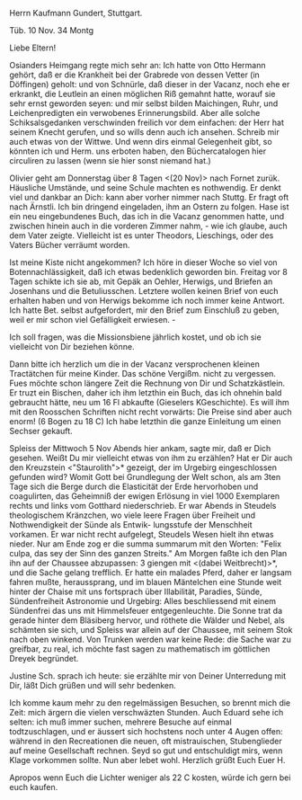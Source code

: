 Herrn Kaufmann Gundert, Stuttgart.

 Tüb. 10 Nov. 34 Montg

 Liebe Eltern!

Osianders Heimgang regte mich sehr an: Ich hatte von Otto Hermann gehört, daß er die Krankheit bei der Grabrede von dessen Vetter (in Döffingen) geholt: und von Schnürle, daß dieser in der Vacanz, noch ehe er erkrankt, die Leutlein an einen möglichen Riß gemahnt hatte, worauf sie sehr ernst geworden seyen: und mir selbst bilden Maichingen, Ruhr, und Leichenpredigten ein verwobenes Erinnerungsbild. Aber alle solche Schiksalsgedanken verschwinden freilich vor dem einfachen: der Herr hat seinem Knecht gerufen, und so wills denn auch ich ansehen. Schreib mir auch etwas von der Wittwe. Und wenn dirs einmal Gelegenheit gibt, so könnten ich und Herm. uns erboten haben, den Büchercatalogen hier circuliren zu lassen (wenn sie hier sonst niemand hat.)

Olivier geht am Donnerstag über 8 Tagen <(20 Nov)> nach Fornet zurük. Häusliche Umstände, und seine Schule machten es nothwendig. Er denkt viel und dankbar an Dich: kann aber vorher nimmer nach Stuttg. Er fragt oft nach Ärnstli. Ich bin dringend eingeladen, ihm an Ostern zu folgen. 
Hase ist ein neu eingebundenes Buch, das ich in die Vacanz genommen hatte, und zwischen hinein auch in die vorderen Zimmer nahm, - wie ich glaube, auch dem Vater zeigte. Vielleicht ist es unter Theodors, Lieschings, oder des Vaters Bücher verräumt worden.

Ist meine Kiste nicht angekommen? Ich höre in dieser Woche so viel von Botennachlässigkeit, daß ich etwas bedenklich geworden bin. Freitag vor 8 Tagen schikte ich sie ab, mit Gepäk an Oehler, Herwigs, und Briefen an Josenhans und die Betuliusschen. Letztere wollen keinen Brief von euch erhalten haben und von Herwigs bekomme ich noch immer keine Antwort. Ich hatte Bet. selbst aufgefordert, mir den Brief zum Einschluß zu geben, weil er mir schon viel Gefälligkeit erwiesen. -

Ich soll fragen, was die Missionsbiene jährlich kostet, und ob ich sie vielleicht von Dir beziehen könne.

Dann bitte ich herzlich um die in der Vacanz versprochenen kleinen Tractätchen für meine Kinder. Das schöne Vergißm. nicht zu vergessen. Fues möchte schon längere Zeit die Rechnung von Dir und Schatzkästlein. Er truzt ein Bischen, daher ich ihm letzthin ein Buch, das ich ohnehin bald gebraucht hätte, neu um 16 Fl abkaufte (Gieselers KGeschichte). Es will ihm mit den Roosschen Schriften nicht recht vorwärts: Die Preise sind aber auch enorm! (6 Bogen zu 18 C) Ich habe letzthin die ganze Einleitung um einen Sechser gekauft.

Spleiss der Mittwoch 5 Nov Abends hier ankam, sagte mir, daß er Dich gesehen. Weißt Du mir vielleicht etwas von ihm zu erzählen? Hat er Dir auch den Kreuzstein <"Staurolith">* gezeigt, der im Urgebirg eingeschlossen gefunden wird? Womit Gott bei Grundlegung der Welt schon, als am 3ten Tage sich die Berge durch die Elasticität der Erde hervorhoben und coagulirten, das Geheimniß der ewigen Erlösung in viel 1000 Exemplaren rechts und links vom Gotthard niederschrieb. Er war Abends in Steudels
theologischem Kränzchen, wo viele leere Fragen über
Freiheit und Nothwendigkeit der Sünde als Entwik-
lungsstufe der Menschheit vorkamen. Er war nicht recht aufgelegt, Steudels Wesen hielt ihn etwas nieder. Nur am Ende zog er die summa summarum mit den Worten: "Felix culpa, das sey der Sinn des ganzen Streits." Am Morgen faßte ich den Plan ihn auf der Chaussee abzupassen: 3 giengen mit <(dabei Weitbrecht)>*, und die Sache gelang trefflich. Er hatte ein malades Pferd, daher er langsam fahren mußte, heraussprang, und im blauen Mäntelchen eine Stunde weit hinter der Chaise mit uns fortsprach über Illabilität, Paradies, Sünde, Sündenfreiheit Astronomie und Urgebirg: Alles beschliessend mit einem Sündenfrei das uns mit Himmelsfeuer entgegenleuchte. Die Sonne trat da gerade hinter dem Bläsiberg hervor, und röthete die Wälder und Nebel, als schämten sie sich, und Spleiss war allein auf der Chaussee, mit seinem Stok nach oben winkend. Von Trunken werden war keine Rede: die Sache war zu greifbar, zu real, ich möchte fast sagen zu mathematisch im göttlichen Dreyek begründet.

Justine Sch. sprach ich heute: sie erzählte mir von Deiner Unterredung mit Dir, läßt Dich grüßen und will sehr bedenken.

Ich komme kaum mehr zu den regelmässigen Besuchen, so brennt mich die Zeit: mich ärgern die vielen verschwäzten Stunden. Auch Eduard sehe ich selten: ich muß immer suchen, mehrere Besuche auf einmal todtzuschlagen, und er äussert sich hochstens noch unter 4 Augen offen: während in den Recreationen die neuen, oft mistrauischen, Stubenglieder auf meine Gesellschaft rechnen. Seyd so gut und entschuldigt mirs, wenn Klage vorkommen sollte. 
Nun aber lebet wohl. Herzlich grüßt Euch Euer H.

Apropos wenn Euch die Lichter weniger als 22 C kosten, würde ich gern bei euch kaufen.

